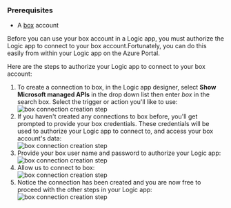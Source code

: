### Prerequisites
* A [box](http://box.com) account  

Before you can use your box account in a Logic app, you must authorize the Logic app to connect to your box account.Fortunately, you can do this easily from within your Logic app on the Azure Portal.  

Here are the steps to authorize your Logic app to connect to your box account:  

1. To create a connection to box, in the Logic app designer, select **Show Microsoft managed APIs** in the drop down list then enter *box* in the search box. Select the trigger or action you'll like to use:  
   ![box connection creation step](./media/connectors-create-api-box/box-1.png)  
2. If you haven't created any connections to box before, you'll get prompted to provide your box credentials. These credentials will be used to authorize your Logic app to connect to, and access your box account's data:  
   ![box connection creation step](./media/connectors-create-api-box/box-2.png)  
3. Provide your box user name and password to authorize your Logic app:  
   ![box connection creation step](./media/connectors-create-api-box/box-3.png)  
4. Allow us to connect to box:  
   ![box connection creation step](./media/connectors-create-api-box/box-4.png)  
5. Notice the connection has been created and you are now free to proceed with the other steps in your Logic app:  
   ![box connection creation step](./media/connectors-create-api-box/box-5.png)  

